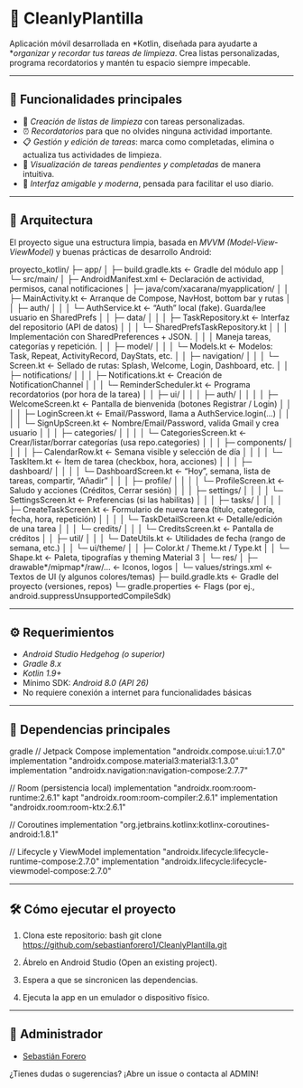 # 🧹 CleanlyPlantilla

Aplicación móvil desarrollada en *Kotlin, diseñada para ayudarte a **organizar y recordar tus tareas de limpieza*. Crea listas personalizadas, programa recordatorios y mantén tu espacio siempre impecable.

---

## 🌟 Funcionalidades principales

- 📝 *Creación de listas de limpieza* con tareas personalizadas.
- ⏰ *Recordatorios* para que no olvides ninguna actividad importante.
- 📋 *Gestión y edición de tareas*: marca como completadas, elimina o actualiza tus actividades de limpieza.
- 📅 *Visualización de tareas pendientes y completadas* de manera intuitiva.
- 🎨 *Interfaz amigable y moderna*, pensada para facilitar el uso diario.

---

## 🧱 Arquitectura

El proyecto sigue una estructura limpia, basada en *MVVM (Model-View-ViewModel)* y buenas prácticas de desarrollo Android:

proyecto_kotlin/
├─ app/
│  ├─ build.gradle.kts                ← Gradle del módulo app
│  └─ src/main/
│     ├─ AndroidManifest.xml          ← Declaración de actividad, permisos, canal notificaciones
│     ├─ java/com/xacarana/myapplication/
│     │  ├─ MainActivity.kt           ← Arranque de Compose, NavHost, bottom bar y rutas
│     │  ├─ auth/
│     │  │  └─ AuthService.kt         ← “Auth” local (fake). Guarda/lee usuario en SharedPrefs
│     │  ├─ data/
│     │  │  ├─ TaskRepository.kt      ← Interfaz del repositorio (API de datos)
│     │  │  └─ SharedPrefsTaskRepository.kt
│     │  │                               Implementación con SharedPreferences + JSON.
│     │  │                               Maneja tareas, categorías y repetición.
│     │  ├─ model/
│     │  │  └─ Models.kt              ← Modelos: Task, Repeat, ActivityRecord, DayStats, etc.
│     │  ├─ navigation/
│     │  │  └─ Screen.kt              ← Sellado de rutas: Splash, Welcome, Login, Dashboard, etc.
│     │  ├─ notifications/
│     │  │  ├─ Notifications.kt       ← Creación de NotificationChannel
│     │  │  └─ ReminderScheduler.kt   ← Programa recordatorios (por hora de la tarea)
│     │  ├─ ui/
│     │  │  ├─ auth/
│     │  │  │  ├─ WelcomeScreen.kt    ← Pantalla de bienvenida (botones Registrar / Login)
│     │  │  │  ├─ LoginScreen.kt      ← Email/Password, llama a AuthService.login(...)
│     │  │  │  └─ SignUpScreen.kt     ← Nombre/Email/Password, valida Gmail y crea usuario
│     │  │  ├─ categories/
│     │  │  │  └─ CategoriesScreen.kt ← Crear/listar/borrar categorías (usa repo.categories)
│     │  │  ├─ components/
│     │  │  │  ├─ CalendarRow.kt      ← Semana visible y selección de día
│     │  │  │  └─ TaskItem.kt         ← Ítem de tarea (checkbox, hora, acciones)
│     │  │  ├─ dashboard/
│     │  │  │  └─ DashboardScreen.kt  ← “Hoy”, semana, lista de tareas, compartir, “Añadir”
│     │  │  ├─ profile/
│     │  │  │  └─ ProfileScreen.kt    ← Saludo y acciones (Créditos, Cerrar sesión)
│     │  │  ├─ settings/
│     │  │  │  └─ SettingsScreen.kt   ← Preferencias (si las habilitas)
│     │  │  ├─ tasks/
│     │  │  │  ├─ CreateTaskScreen.kt ← Formulario de nueva tarea (título, categoría, fecha, hora, repetición)
│     │  │  │  └─ TaskDetailScreen.kt ← Detalle/edición de una tarea
│     │  │  └─ credits/
│     │  │     └─ CreditsScreen.kt    ← Pantalla de créditos
│     │  ├─ util/
│     │  │  └─ DateUtils.kt           ← Utilidades de fecha (rango de semana, etc.)
│     │  └─ ui/theme/
│     │     ├─ Color.kt / Theme.kt / Type.kt
│     │     └─ Shape.kt               ← Paleta, tipografías y theming Material 3
│     └─ res/
│        ├─ drawable*/mipmap*/raw/…   ← Iconos, logos
│        └─ values/strings.xml        ← Textos de UI (y algunos colores/temas)
├─ build.gradle.kts                    ← Gradle del proyecto (versiones, repos)
└─ gradle.properties                   ← Flags (por ej., android.suppressUnsupportedCompileSdk)

---

## ⚙️ Requerimientos

- *Android Studio Hedgehog (o superior)*
- *Gradle 8.x*
- *Kotlin 1.9+*
- Mínimo SDK: *Android 8.0 (API 26)*
- No requiere conexión a internet para funcionalidades básicas

---

## 🧩 Dependencias principales

gradle
// Jetpack Compose
implementation "androidx.compose.ui:ui:1.7.0"
implementation "androidx.compose.material3:material3:1.3.0"
implementation "androidx.navigation:navigation-compose:2.7.7"

// Room (persistencia local)
implementation "androidx.room:room-runtime:2.6.1"
kapt "androidx.room:room-compiler:2.6.1"
implementation "androidx.room:room-ktx:2.6.1"

// Coroutines
implementation "org.jetbrains.kotlinx:kotlinx-coroutines-android:1.8.1"

// Lifecycle y ViewModel
implementation "androidx.lifecycle:lifecycle-runtime-compose:2.7.0"
implementation "androidx.lifecycle:lifecycle-viewmodel-compose:2.7.0"


---

## 🛠️ Cómo ejecutar el proyecto

1. Clona este repositorio:
   bash
   git clone https://github.com/sebastianforero1/CleanlyPlantilla.git
   
2. Ábrelo en Android Studio (Open an existing project).
3. Espera a que se sincronicen las dependencias.
4. Ejecuta la app en un emulador o dispositivo físico.

---

## 👤 Administrador

- [Sebastián Forero](https://github.com/sebastianforero1)

¿Tienes dudas o sugerencias? ¡Abre un issue o contacta al ADMIN!
